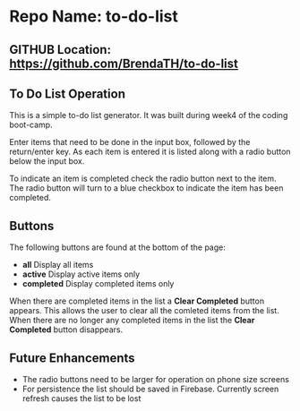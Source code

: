 # Repo Name: to-do-list

## GITHUB Location: https://github.com/BrendaTH/to-do-list

## To Do List Operation
This is a simple to-do list generator. It was built during week4 of the coding boot-camp.

Enter items that need to be done in the input box, followed by the return/enter key.
As each item is entered it is listed along with a radio button below the input box.

To indicate an item is completed check the radio button next to the item. 
The radio button will turn to a blue checkbox to indicate the item has been completed.


## Buttons
The following buttons are found at the bottom of the page:
* **all**       Display all items 
* **active**    Display active items only
* **completed** Display completed items only

When there are completed items in the list a **Clear Completed** button appears.
This allows the user to clear all the comleted items from the list. When there are no longer any
completed items in the list the **Clear Completed** button disappears.

## Future Enhancements
* The radio buttons need to be larger for operation on phone size screens
* For persistence the list should be saved in Firebase. Currently screen refresh causes the list to be lost






